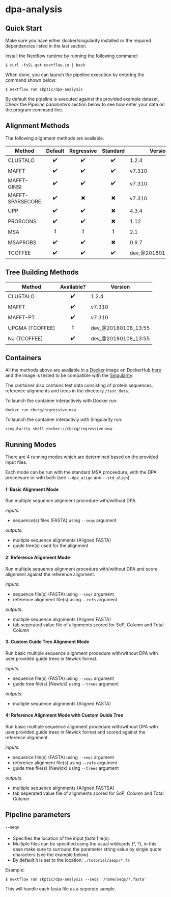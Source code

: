 # dpa-analysis


## Quick Start

Make sure you have either docker/singularity installed or the required dependencies listed in the last section.

Install the Nextflow runtime by running the following command:

    $ curl -fsSL get.nextflow.io | bash


When done, you can launch the pipeline execution by entering the command shown below:

    $ nextflow run skptic/dpa-analysis
    

By default the pipeline is executed against the provided example dataset. 
Check the *Pipeline parameters*  section below to see how enter your data on the program 
command line.     
    
## Alignment Methods

The following alignment methods are available. 

| Method | Default | Regressive | Standard | Version |
| --- | :---:  | :---:  | :---:  | ------- |
| CLUSTALO | :heavy_check_mark: | :heavy_check_mark: | :heavy_check_mark: | 1.2.4 |
| MAFFT | :heavy_check_mark: | :heavy_check_mark: |:heavy_check_mark: |v7.310 |
| MAFFT-GINSI |	:heavy_check_mark: |	:heavy_check_mark: |	:heavy_check_mark: |	v7.310 |
| MAFFT-SPARSECORE | :heavy_check_mark: | :heavy_multiplication_x: | :heavy_multiplication_x: | v7.310 |
| UPP |	:heavy_check_mark: |	:heavy_check_mark: |	:heavy_multiplication_x: |	4.3.4 |
| PROBCONS | :heavy_check_mark: | :heavy_check_mark: | :heavy_multiplication_x: | 1.12 |
| MSA |	:heavy_exclamation_mark: | :heavy_exclamation_mark: | :heavy_exclamation_mark: |	2.1 |
| MSAPROBS | :heavy_check_mark: | :heavy_check_mark: |:heavy_multiplication_x: |0.9.7 |
| TCOFFEE |	:heavy_check_mark: | :heavy_check_mark: | :heavy_check_mark: |	dev_@20180108_13:55 |

## Tree Building Methods

| Method | Available? | Version |
| --- | :---:  | ------- |
| CLUSTALO | :heavy_check_mark: | 1.2.4 |
| MAFFT | :heavy_check_mark: | v7.310 |
| MAFFT-PT | :heavy_check_mark: | v7.310 |
| UPGMA (TCOFFEE) | :heavy_exclamation_mark: | dev_@20180108_13:55  |
| NJ (TCOFFEE) |	:heavy_check_mark: |	dev_@20180108_13:55  |


## Containers

All the methods above are available in a [Docker](http://www.docker.com) image on DockerHub [here](https://hub.docker.com/r/cbcrg/regressive-msa/) and the image is tested to be compatible with the [Singularity](http://singularity.lbl.gov/).

The container also contains test data consisting of protein sequences, reference alignments and trees in the directory `/test_data`.

To launch the container interactively with Docker run:

`docker run cbcrg/regressive-msa`

To launch the container interactivly with Singularity run:

`singularity shell docker://cbcrg/regressive-msa`



## Running Modes

There are 4 running modes which are determined based on the provided input files.

Each mode can be run with the standard MSA proceedure, with the DPA proceesure or with both (see `--dpa_align` and `--std_align`).

#### 1: Basic Alignment Mode

Run multiple sequence alignment procedure with/without DPA.

*inputs:* 

* sequence(s) files (FASTA) using `--seqs` argument

*outputs:*

* multiple sequence alignments (Aligned FASTA) 
* guide tree(s) used for the alignment

#### 2: Reference Alignment Mode

Run multiple sequence alignment procedure with/without DPA and score alignment against the reference alignment.

*inputs:*

* sequence file(s) (FASTA) using `--seqs` argument
* reference alignment file(s) using `--refs` argument

*outputs:*

* multiple sequence alignments (Aligned FASTA)
* tab seperated value file of alignments scored for SoP, Column and Total Column

#### 3: Custom Guide Tree Alignment Mode

Run basic multiple sequence alignment procedure with/without DPA with user provided guide trees in Newick format.

*inputs:*

* sequence file(s) (FASTA) using `--seqs` argument
* guide tree file(s) (Newick) using `--trees` argument

*outputs:*

* multiple sequence alignments (Aligned FASTA)

#### 4: Reference Alignment Mode with Custom Guide Tree

Run basic multiple sequence alignment procedure with/without DPA with user provided guide trees in Newick format and scored against the reference alignment.

*inputs:*
 
* sequence file(s) (FASTA) using `--seqs` argument
* reference alignment file(s) using `--refs` argument
* guide tree file(s) (Newick) using `--trees` argument

*outputs:*

* multiple sequence alignments (Aligned FASTSA)
* tab seperated value file of alignments scored for SoP, Column and Total Column 

## Pipeline parameters

#### `--seqs` 
   
* Specifies the location of the input *fasta* file(s).
* Multiple files can be specified using the usual wildcards (*, ?), in this case make sure to surround the parameter string
  value by single quote characters (see the example below)
* By default it is set to the location: `./tutorial/seqs/*.fa`

Example: 

    $ nextflow run skptic/dpa-analysis --seqs '/home/seqs/*.fasta'

This will handle each fasta file as a seperate sample.

